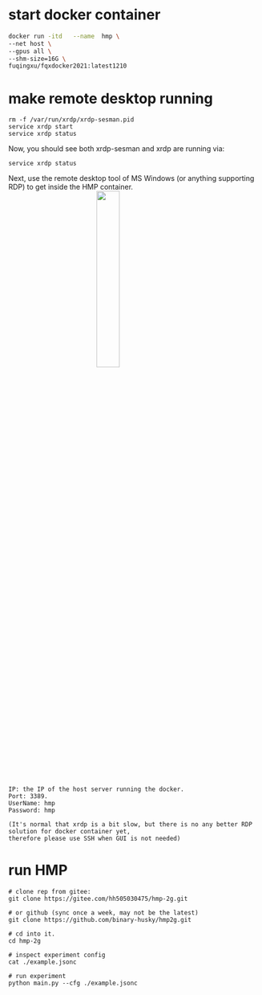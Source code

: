 <style>
img{
    width: 30%;
    /* padding-left = (100% - width) / 2 */
    padding-left: 35%;
}
</style>
# start docker container
```bash
docker run -itd   --name  hmp \
--net host \
--gpus all \
--shm-size=16G \
fuqingxu/fqxdocker2021:latest1210
```

# make remote desktop running
```
rm -f /var/run/xrdp/xrdp-sesman.pid
service xrdp start
service xrdp status
```
Now, you should see both xrdp-sesman and xrdp are running via:
```
service xrdp status
```

Next, use the remote desktop tool of MS Windows (or anything supporting RDP) to get inside the HMP container.
![](2021-12-16-12-07-50.png)
```
IP: the IP of the host server running the docker. 
Port: 3389.
UserName: hmp
Password: hmp

(It's normal that xrdp is a bit slow, but there is no any better RDP solution for docker container yet,
therefore please use SSH when GUI is not needed)
```


# run HMP


```
# clone rep from gitee:
git clone https://gitee.com/hh505030475/hmp-2g.git

# or github (sync once a week, may not be the latest)
git clone https://github.com/binary-husky/hmp2g.git

# cd into it.
cd hmp-2g

# inspect experiment config
cat ./example.jsonc

# run experiment 
python main.py --cfg ./example.jsonc
```
<!-- ```
git clone git@gitee.com:hh505030475/hmp-2g.git
``` -->

